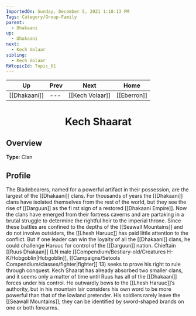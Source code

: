 ```yaml
---
ImportedOn: Sunday, December 5, 2021 1:10:13 PM
Tags: Category/Group-Family
parent:
  - Dhakaani
up:
  - Dhakaani
next:
  - Kech Volaar
sibling:
  - Kech Volaar
RWtopicId: Topic_61
---
```


| Up | Prev | Next | Home |
|----|------|------|------|
| [[Dhakaani]] | --- | [[Kech Volaar]] | [[Eberron]] |

# <center>Kech Shaarat</center>

## Overview

**Type**: Clan

## Profile

The Bladebearers, named for a powerful artifact in their possession, are the largest of the [[Dhakaani]] clans. For thousands of years the [[Dhakaani]] clans have isolated themselves from the rest of the world, but they see the rise of [[Darguun]] as the fi rst sign of a restored [[Dhakaani Empire]]. Now the clans have emerged from their fortress caverns and are partaking in a brutal struggle to determine the rightful heir to the imperial throne. Since these battles are confined to the depths of the [[Seawall Mountains]] and do not involve outsiders, the [[Lhesh Haruuc]] has paid little attention to the conflict. But if one leader can win the loyalty of all the [[Dhakaani]] clans, he could challenge Haruuc for control of the [[Darguun]] nation. Chieftain [[Ruus Dhakaan]] (LN male [[Compendium/Bestiary-old/Creatures H-K/Hobgoblin|Hobgoblin]], [[Campaigns/5etools Compendium/classes/fighter|fighter]] 13) seeks to prove his right to rule through conquest. Kech Shaarat has already absorbed two smaller clans, and it seems only a matter of time until Ruus has all of the [[Dhakaani]] forces under his control. He outwardly bows to the [[Lhesh Haruuc]]’s authority, but in his mountain lair considers his own word to be more powerful than that of the lowland pretender. His soldiers rarely leave the [[Seawall Mountains]]; they can be identified by sword-shaped brands on one or both forearms.

